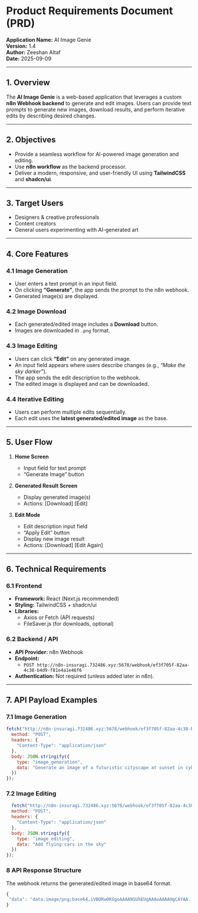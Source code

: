# Product Requirements Document (PRD)  
**Application Name:** AI Image Genie  
**Version:** 1.4  
**Author:** Zeeshan Altaf  
**Date:** 2025-09-09  

---

## 1. Overview  
The **AI Image Genie** is a web-based application that leverages a custom **n8n Webhook backend** to generate and edit images. Users can provide text prompts to generate new images, download results, and perform iterative edits by describing desired changes.  

---

## 2. Objectives  
- Provide a seamless workflow for AI-powered image generation and editing.  
- Use **n8n workflow** as the backend processor.  
- Deliver a modern, responsive, and user-friendly UI using **TailwindCSS** and **shadcn/ui**.  

---

## 3. Target Users  
- Designers & creative professionals  
- Content creators  
- General users experimenting with AI-generated art  

---

## 4. Core Features  

### 4.1 Image Generation  
- User enters a text prompt in an input field.  
- On clicking **“Generate”**, the app sends the prompt to the n8n webhook.  
- Generated image(s) are displayed.  

### 4.2 Image Download  
- Each generated/edited image includes a **Download** button.  
- Images are downloaded in `.png` format.  

### 4.3 Image Editing  
- Users can click **“Edit”** on any generated image.  
- An input field appears where users describe changes (e.g., *“Make the sky darker”*).  
- The app sends the edit description to the webhook.  
- The edited image is displayed and can be downloaded.  

### 4.4 Iterative Editing  
- Users can perform multiple edits sequentially.  
- Each edit uses the **latest generated/edited image** as the base.  

---

## 5. User Flow  

1. **Home Screen**  
   - Input field for text prompt  
   - “Generate Image” button  

2. **Generated Result Screen**  
   - Display generated image(s)  
   - Actions: [Download] [Edit]  

3. **Edit Mode**  
   - Edit description input field  
   - “Apply Edit” button  
   - Display new image result  
   - Actions: [Download] [Edit Again]  

---

## 6. Technical Requirements  

### 6.1 Frontend  
- **Framework:** React (Next.js recommended)  
- **Styling:** TailwindCSS + shadcn/ui  
- **Libraries:**  
  - Axios or Fetch (API requests)  
  - FileSaver.js (for downloads, optional)  

### 6.2 Backend / API  
- **API Provider:** n8n Webhook  
- **Endpoint:**  
  - `POST http://n8n-insuragi.732486.xyz:5678/webhook/ef3f705f-82aa-4c38-b4d9-f81e4a1e46f6`  
- **Authentication:** Not required (unless added later in n8n).  

---

## 7. API Payload Examples  

### 7.1 Image Generation  
```javascript
fetch("http://n8n-insuragi.732486.xyz:5678/webhook/ef3f705f-82aa-4c38-b4d9-f81e4a1e46f6", {
  method: "POST",
  headers: {
    "Content-Type": "application/json"
  },
  body: JSON.stringify({
    type: "image_generation",
    data: "Generate an image of a futuristic cityscape at sunset in cyberpunk style"
  })
});
```
### 7.2 Image Editing
```javascript
  fetch("http://n8n-insuragi.732486.xyz:5678/webhook/ef3f705f-82aa-4c38-b4d9-f81e4a1e46f6", {
  method: "POST",
  headers: {
    "Content-Type": "application/json"
  },
  body: JSON.stringify({
    type: "image_editing",
    data: "Add flying cars in the sky"
  })
});
```
### 8 API Response Structure
 The webhook returns the generated/edited image in base64 format.
 ```javascript
{
  "data": "data:image/png;base64,iVBORw0KGgoAAAANSUhEUgAAAoAAAAHgCAYAA..."
}
```

